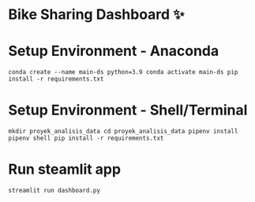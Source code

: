 # Bike Sharing Dashboard ✨

# Setup Environment - Anaconda
`conda create --name main-ds python=3.9
conda activate main-ds
pip install -r requirements.txt`

# Setup Environment - Shell/Terminal
`mkdir proyek_analisis_data
cd proyek_analisis_data
pipenv install
pipenv shell
pip install -r requirements.txt`

# Run steamlit app
`streamlit run dashboard.py`
